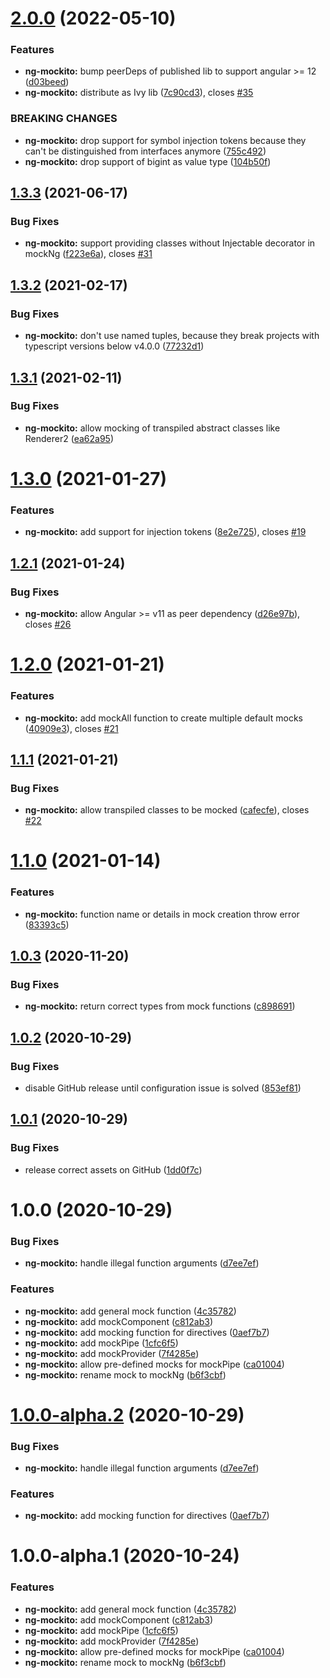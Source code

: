 # [2.0.0](https://github.com/qupaya/ng-mockito/compare/v1.3.3...v2.0.0) (2022-05-10)

### Features

- **ng-mockito:** bump peerDeps of published lib to support angular >= 12 ([d03beed](https://github.com/qupaya/ng-mockito/commit/d03beed1b58fdddd2fb50948d9c5947ab830fde0))
- **ng-mockito:** distribute as Ivy lib ([7c90cd3](https://github.com/qupaya/ng-mockito/commit/7c90cd3b1899886b202e127f192639699a455e4d)), closes [#35](https://github.com/qupaya/ng-mockito/issues/35)

### BREAKING CHANGES

- **ng-mockito:** drop support for symbol injection tokens because they can't be distinguished from interfaces anymore ([755c492](https://github.com/qupaya/ng-mockito/commit/755c492ede36c38ebe56ec8a45156fc0de94627b))
- **ng-mockito:** drop support of bigint as value type ([104b50f](https://github.com/qupaya/ng-mockito/commit/104b50f08e1273f094d74e9da1df84be7433de5f))

## [1.3.3](https://github.com/qupaya/ng-mockito/compare/v1.3.2...v1.3.3) (2021-06-17)

### Bug Fixes

- **ng-mockito:** support providing classes without Injectable decorator in mockNg ([f223e6a](https://github.com/qupaya/ng-mockito/commit/f223e6a15dba6d93703e46edb9799d443eb2d501)), closes [#31](https://github.com/qupaya/ng-mockito/issues/31)

## [1.3.2](https://github.com/qupaya/ng-mockito/compare/v1.3.1...v1.3.2) (2021-02-17)

### Bug Fixes

- **ng-mockito:** don't use named tuples, because they break projects with typescript versions below v4.0.0 ([77232d1](https://github.com/qupaya/ng-mockito/commit/77232d1368588cb194e0f0e1619144273dacad75))

## [1.3.1](https://github.com/qupaya/ng-mockito/compare/v1.3.0...v1.3.1) (2021-02-11)

### Bug Fixes

- **ng-mockito:** allow mocking of transpiled abstract classes like Renderer2 ([ea62a95](https://github.com/qupaya/ng-mockito/commit/ea62a95092f52728e3d07dbf5b09b5a1b4121665))

# [1.3.0](https://github.com/qupaya/ng-mockito/compare/v1.2.1...v1.3.0) (2021-01-27)

### Features

- **ng-mockito:** add support for injection tokens ([8e2e725](https://github.com/qupaya/ng-mockito/commit/8e2e7250e817aa2600ca481f4f929dcc12956da3)), closes [#19](https://github.com/qupaya/ng-mockito/issues/19)

## [1.2.1](https://github.com/qupaya/ng-mockito/compare/v1.2.0...v1.2.1) (2021-01-24)

### Bug Fixes

- **ng-mockito:** allow Angular >= v11 as peer dependency ([d26e97b](https://github.com/qupaya/ng-mockito/commit/d26e97b7556a819cbd1672a5998cdc076e7d8652)), closes [#26](https://github.com/qupaya/ng-mockito/issues/26)

# [1.2.0](https://github.com/qupaya/ng-mockito/compare/v1.1.1...v1.2.0) (2021-01-21)

### Features

- **ng-mockito:** add mockAll function to create multiple default mocks ([40909e3](https://github.com/qupaya/ng-mockito/commit/40909e3d86ac9d65b80dd676349bd172060685af)), closes [#21](https://github.com/qupaya/ng-mockito/issues/21)

## [1.1.1](https://github.com/qupaya/ng-mockito/compare/v1.1.0...v1.1.1) (2021-01-21)

### Bug Fixes

- **ng-mockito:** allow transpiled classes to be mocked ([cafecfe](https://github.com/qupaya/ng-mockito/commit/cafecfe71b391dc7b429956b259771a4fe244a06)), closes [#22](https://github.com/qupaya/ng-mockito/issues/22)

# [1.1.0](https://github.com/qupaya/ng-mockito/compare/v1.0.3...v1.1.0) (2021-01-14)

### Features

- **ng-mockito:** function name or details in mock creation throw error ([83393c5](https://github.com/qupaya/ng-mockito/commit/83393c597ffda57161caf5e71a21fcbd57eb204a))

## [1.0.3](https://github.com/qupaya/ng-mockito/compare/v1.0.2...v1.0.3) (2020-11-20)

### Bug Fixes

- **ng-mockito:** return correct types from mock functions ([c898691](https://github.com/qupaya/ng-mockito/commit/c8986914f41a04020120106016daac3be7efad25))

## [1.0.2](https://github.com/qupaya/ng-mockito/compare/v1.0.1...v1.0.2) (2020-10-29)

### Bug Fixes

- disable GitHub release until configuration issue is solved ([853ef81](https://github.com/qupaya/ng-mockito/commit/853ef8101dcf196bc8bf7bc241d1f1a6bb54e95c))

## [1.0.1](https://github.com/qupaya/ng-mockito/compare/v1.0.0...v1.0.1) (2020-10-29)

### Bug Fixes

- release correct assets on GitHub ([1dd0f7c](https://github.com/qupaya/ng-mockito/commit/1dd0f7c8c9e63eff748a137fbc46b7a0261ff976))

# 1.0.0 (2020-10-29)

### Bug Fixes

- **ng-mockito:** handle illegal function arguments ([d7ee7ef](https://github.com/qupaya/ng-mockito/commit/d7ee7ef8737b4f8bd24e07fbe02c2824dfd84665))

### Features

- **ng-mockito:** add general mock function ([4c35782](https://github.com/qupaya/ng-mockito/commit/4c3578295d7196ab0ecb94acd4685d1b02975f70))
- **ng-mockito:** add mockComponent ([c812ab3](https://github.com/qupaya/ng-mockito/commit/c812ab37f86399bfea894270ebcc3b4f87f740ab))
- **ng-mockito:** add mocking function for directives ([0aef7b7](https://github.com/qupaya/ng-mockito/commit/0aef7b7212edb308b5e010d18a39a327a003b9bd))
- **ng-mockito:** add mockPipe ([1cfc6f5](https://github.com/qupaya/ng-mockito/commit/1cfc6f52135b7c57bd07a973fa1ba60c3ac2765a))
- **ng-mockito:** add mockProvider ([7f4285e](https://github.com/qupaya/ng-mockito/commit/7f4285e13ff4bda94e1560810620db42024fd685))
- **ng-mockito:** allow pre-defined mocks for mockPipe ([ca01004](https://github.com/qupaya/ng-mockito/commit/ca01004a3f678353c4bcad6481e4e6107871c99c))
- **ng-mockito:** rename mock to mockNg ([b6f3cbf](https://github.com/qupaya/ng-mockito/commit/b6f3cbf6e4351f50fa7913dc74010ab83224367a))

# [1.0.0-alpha.2](https://github.com/qupaya/ng-mockito/compare/v1.0.0-alpha.1...v1.0.0-alpha.2) (2020-10-29)

### Bug Fixes

- **ng-mockito:** handle illegal function arguments ([d7ee7ef](https://github.com/qupaya/ng-mockito/commit/d7ee7ef8737b4f8bd24e07fbe02c2824dfd84665))

### Features

- **ng-mockito:** add mocking function for directives ([0aef7b7](https://github.com/qupaya/ng-mockito/commit/0aef7b7212edb308b5e010d18a39a327a003b9bd))

# 1.0.0-alpha.1 (2020-10-24)

### Features

- **ng-mockito:** add general mock function ([4c35782](https://github.com/qupaya/ng-mockito/commit/4c3578295d7196ab0ecb94acd4685d1b02975f70))
- **ng-mockito:** add mockComponent ([c812ab3](https://github.com/qupaya/ng-mockito/commit/c812ab37f86399bfea894270ebcc3b4f87f740ab))
- **ng-mockito:** add mockPipe ([1cfc6f5](https://github.com/qupaya/ng-mockito/commit/1cfc6f52135b7c57bd07a973fa1ba60c3ac2765a))
- **ng-mockito:** add mockProvider ([7f4285e](https://github.com/qupaya/ng-mockito/commit/7f4285e13ff4bda94e1560810620db42024fd685))
- **ng-mockito:** allow pre-defined mocks for mockPipe ([ca01004](https://github.com/qupaya/ng-mockito/commit/ca01004a3f678353c4bcad6481e4e6107871c99c))
- **ng-mockito:** rename mock to mockNg ([b6f3cbf](https://github.com/qupaya/ng-mockito/commit/b6f3cbf6e4351f50fa7913dc74010ab83224367a))
